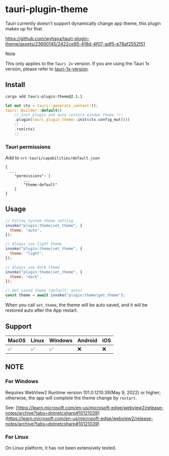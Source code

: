 # tauri-plugin-theme

Tauri currently doesn't support dynamically change app theme, this plugin makes up for that.

https://github.com/wyhaya/tauri-plugin-theme/assets/23690145/2422ce95-418d-4f07-adf5-e78af2552f51

> [!NOTE]  
> This only applies to the `Tauri 2x` version. If you are using the Tauri 1x version, please refer to [tauri-1x-version](https://github.com/wyhaya/tauri-plugin-theme/tree/tauri-1x-version).

## Install

```bash
cargo add tauri-plugin-theme@2.1.1
```

```rust
let mut ctx = tauri::generate_context!();
tauri::Builder::default()
    // Init plugin and auto restore window theme !!!
    .plugin(tauri_plugin_theme::init(ctx.config_mut()))
    // ...
    .run(ctx)
    // ...
```

### Tauri permissions

Add to `src-tauri/capabilities/default.json`

```json5
{
  ...
    "permissions": [
        ...
        "theme:default"
    ]
}
```

## Usage

```javascript
// Follow system theme setting
invoke("plugin:theme|set_theme", {
  theme: "auto",
});

// Always use light theme
invoke("plugin:theme|set_theme", {
  theme: "light",
});

// Always use dark theme
invoke("plugin:theme|set_theme", {
  theme: "dark",
});

// Get saved theme (default: auto)
const theme = await invoke("plugin:theme|get_theme");
```

When you call `set_theme`, the theme will be auto saved, and it will be restored auto after the App restart.

## Support

| MacOS | Linux | Windows | Android | iOS |
| ----- | ----- | ------- | ------- | --- |
| ✅    | ✅    | ✅      | ❌      | ❌  |

## NOTE

### For Windows

Requires WebView2 Runtime version 101.0.1210.39(May 9, 2022) or higher; otherwise, the app will complete the theme change by `restart`.

See: [https://learn.microsoft.com/en-us/microsoft-edge/webview2/release-notes/archive?tabs=dotnetcsharp#10121039](https://learn.microsoft.com/en-us/microsoft-edge/webview2/release-notes/archive?tabs=dotnetcsharp#10121039)

### For Linux

On Linux platform, it has not been extensively tested.
